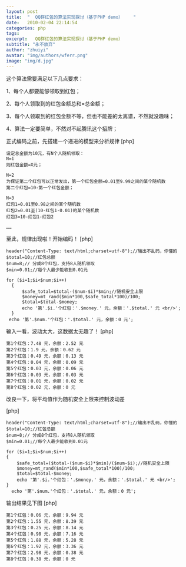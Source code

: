 ```yaml
---
layout: post
title:  "  QQ群红包的算法实现探讨（基于PHP demo）    "
date:   2010-02-04 22:14:54
categories: php
tags:  
excerpt:   QQ群红包的算法实现探讨（基于PHP demo）  
subtitle: "永不放弃"
author: "zhuiyi"
avatar: "img/authors/wferr.png"
image: "img/d.jpg"
---
```

这个算法需要满足以下几点要求：

1、每个人都要能够领取到红包；

2、每个人领取到的红包金额总和=总金额；

3、每个人领取到的红包金额不等，但也不能差的太离谱，不然就没趣味；

4、算法一定要简单，不然对不起腾讯这个招牌；


正式编码之前，先搭建一个递进的模型来分析规律
[php] 

    设定总金额为10元，有N个人随机领取：  
    N=1   
    则红包金额=X元；   
      
    N=2   
    为保证第二个红包可以正常发出，第一个红包金额=0.01至9.99之间的某个随机数   
    第二个红包=10-第一个红包金额；   
      
    N=3   
    红包1=0.01至0.98之间的某个随机数   
    红包2=0.01至(10-红包1-0.01)的某个随机数   
    红包3=10-红包1-红包2   
      
    ……  

 

至此，规律出现啦！开始编码！
[php] 

    header("Content-Type: text/html;charset=utf-8");//输出不乱码，你懂的    
    $total=10;//红包总额    
    $num=8;// 分成8个红包，支持8人随机领取    
    $min=0.01;//每个人最少能收到0.01元    
            
    for ($i=1;$i<$num;$i++)    
      {    
          $safe_total=$total-($num-$i)*$min;//随机安全上限    
          $money=mt_rand($min*100,$safe_total*100)/100;    
          $total=$total-$money;    
          echo '第'.$i.'个红包：'.$money.' 元，余额：'.$total.' 元 <br/>';    
      }    
     echo '第'.$num.'个红包：'.$total.' 元，余额：0 元';    



 

输入一看，波动太大，这数据太无趣了！
[php] 

    第1个红包：7.48 元，余额：2.52 元   
    第2个红包：1.9 元，余额：0.62 元   
    第3个红包：0.49 元，余额：0.13 元   
    第4个红包：0.04 元，余额：0.09 元   
    第5个红包：0.03 元，余额：0.06 元   
    第6个红包：0.03 元，余额：0.03 元   
    第7个红包：0.01 元，余额：0.02 元   
    第8个红包：0.02 元，余额：0 元  

改良一下，将平均值作为随机安全上限来控制波动差

[php] 

    header("Content-Type: text/html;charset=utf-8");//输出不乱码，你懂的    
    $total=10;//红包总额    
    $num=8;// 分成8个红包，支持8人随机领取    
    $min=0.01;//每个人最少能收到0.01元    
            
    for ($i=1;$i<$num;$i++)    
    {    
        $safe_total=($total-($num-$i)*$min)/($num-$i);//随机安全上限    
        $money=mt_rand($min*100,$safe_total*100)/100;    
        $total=$total-$money;    
        echo '第'.$i.'个红包：'.$money.' 元，余额：'.$total.' 元 <br/>';    
    }    
      echo '第'.$num.'个红包：'.$total.' 元，余额：0 元';    

输出结果见下图
[php] 

    第1个红包：0.06 元，余额：9.94 元   
    第2个红包：1.55 元，余额：8.39 元   
    第3个红包：0.25 元，余额：8.14 元   
    第4个红包：0.98 元，余额：7.16 元   
    第5个红包：1.88 元，余额：5.28 元   
    第6个红包：1.92 元，余额：3.36 元   
    第7个红包：2.98 元，余额：0.38 元   
    第8个红包：0.38 元，余额：0 元  




 

